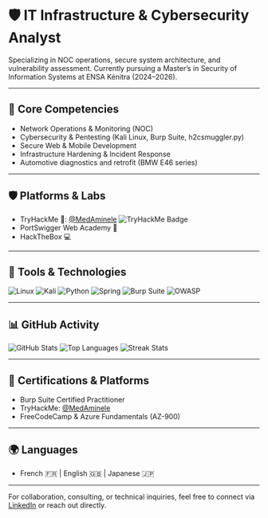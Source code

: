 # 🛡️ IT Infrastructure & Cybersecurity Analyst

Specializing in NOC operations, secure system architecture, and vulnerability assessment. Currently pursuing a Master’s in Security of Information Systems at ENSA Kénitra (2024–2026).

---

## 🔧 Core Competencies

- Network Operations & Monitoring (NOC)
- Cybersecurity & Pentesting (Kali Linux, Burp Suite, h2csmuggler.py)
- Secure Web & Mobile Development
- Infrastructure Hardening & Incident Response
- Automotive diagnostics and retrofit (BMW E46 series)

---

## 🛡️ Platforms & Labs

- TryHackMe 🧠: [@MedAminele](https://tryhackme.com/p/MedAminele)
  ![TryHackMe Badge](https://tryhackme-badges.s3.amazonaws.com/HakkaJin42.png)
- PortSwigger Web Academy 🧪
- HackTheBox 💻




---

## 🧰 Tools & Technologies

![Linux](https://img.shields.io/badge/Linux-000?logo=linux&logoColor=white)
![Kali](https://img.shields.io/badge/Kali-557C94?logo=kalilinux&logoColor=white)
![Python](https://img.shields.io/badge/Python-3776AB?logo=python&logoColor=white)
![Spring](https://img.shields.io/badge/Spring-6DB33F?logo=spring&logoColor=white)
![Burp Suite](https://img.shields.io/badge/Burp_Suite-FF6F00?logo=burpsuite&logoColor=white)
![OWASP](https://img.shields.io/badge/OWASP-000?logo=owasp&logoColor=white)

---

## 📊 GitHub Activity

![GitHub Stats](https://github-readme-stats.vercel.app/api?username=MedAminele&show_icons=true&theme=tokyonight)
![Top Languages](https://github-readme-stats.vercel.app/api/top-langs/?username=MedAminele&layout=compact&theme=tokyonight)
![Streak Stats](https://streak-stats.demolab.com?user=MedAminele&theme=tokyonight)

---

## 📎 Certifications & Platforms

- Burp Suite Certified Practitioner  
- TryHackMe: [@MedAminele](https://tryhackme.com/@MedAminele)  
- FreeCodeCamp & Azure Fundamentals (AZ-900)

---

## 🌍 Languages

- French 🇫🇷 | English 🇬🇧 | Japanese 🇯🇵 

---

For collaboration, consulting, or technical inquiries, feel free to connect via [LinkedIn](https://linkedin.com/in/amine-sec) or reach out directly.

